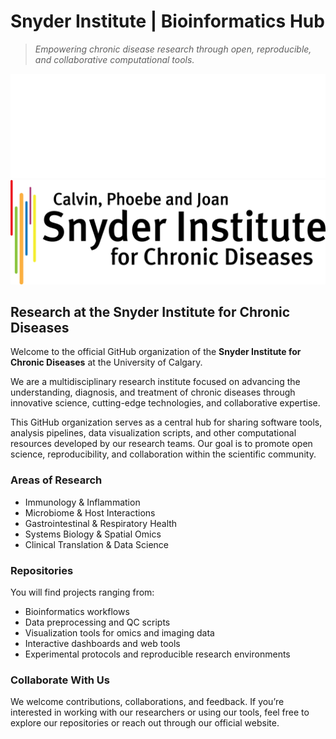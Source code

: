 # Snyder Institute | Bioinformatics Hub
> _Empowering chronic disease research through open, reproducible, and collaborative computational tools._

![Logo](./imgs/logo_dark.png#gh-dark-mode-only)
![Logo](./imgs/logo_light.png#gh-light-mode-only)

## Research at the Snyder Institute for Chronic Diseases
Welcome to the official GitHub organization of the **Snyder Institute for Chronic Diseases** at the University of Calgary.

We are a multidisciplinary research institute focused on advancing the understanding, diagnosis, and treatment of chronic diseases through innovative science, cutting-edge technologies, and collaborative expertise.

This GitHub organization serves as a central hub for sharing software tools, analysis pipelines, data visualization scripts, and other computational resources developed by our research teams. Our goal is to promote open science, reproducibility, and collaboration within the scientific community.

### Areas of Research
  * Immunology & Inflammation
  * Microbiome & Host Interactions
  * Gastrointestinal & Respiratory Health
  * Systems Biology & Spatial Omics
  * Clinical Translation & Data Science

### Repositories
You will find projects ranging from:
  * Bioinformatics workflows
  * Data preprocessing and QC scripts
  * Visualization tools for omics and imaging data
  * Interactive dashboards and web tools
  * Experimental protocols and reproducible research environments

### Collaborate With Us
We welcome contributions, collaborations, and feedback. If you’re interested in working with our researchers or using our tools, feel free to explore our repositories or reach out through our official website.
